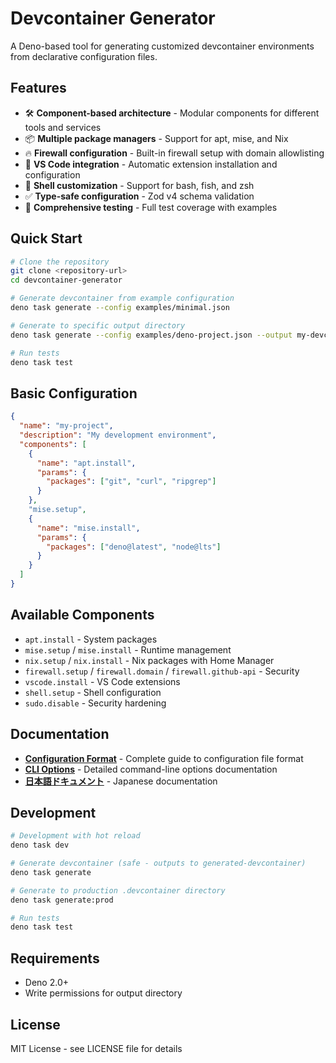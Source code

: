 # Devcontainer Generator

A Deno-based tool for generating customized devcontainer environments from
declarative configuration files.

## Features

- 🛠️ **Component-based architecture** - Modular components for different tools
  and services
- 📦 **Multiple package managers** - Support for apt, mise, and Nix
- 🔥 **Firewall configuration** - Built-in firewall setup with domain
  allowlisting
- 🎨 **VS Code integration** - Automatic extension installation and
  configuration
- 🐚 **Shell customization** - Support for bash, fish, and zsh
- ✅ **Type-safe configuration** - Zod v4 schema validation
- 🧪 **Comprehensive testing** - Full test coverage with examples

## Quick Start

```bash
# Clone the repository
git clone <repository-url>
cd devcontainer-generator

# Generate devcontainer from example configuration
deno task generate --config examples/minimal.json

# Generate to specific output directory
deno task generate --config examples/deno-project.json --output my-devcontainer

# Run tests
deno task test
```

## Basic Configuration

```json
{
  "name": "my-project",
  "description": "My development environment",
  "components": [
    {
      "name": "apt.install",
      "params": {
        "packages": ["git", "curl", "ripgrep"]
      }
    },
    "mise.setup",
    {
      "name": "mise.install",
      "params": {
        "packages": ["deno@latest", "node@lts"]
      }
    }
  ]
}
```

## Available Components

- `apt.install` - System packages
- `mise.setup` / `mise.install` - Runtime management
- `nix.setup` / `nix.install` - Nix packages with Home Manager
- `firewall.setup` / `firewall.domain` / `firewall.github-api` - Security
- `vscode.install` - VS Code extensions
- `shell.setup` - Shell configuration
- `sudo.disable` - Security hardening

## Documentation

- **[Configuration Format](docs/config-format.md)** - Complete guide to
  configuration file format
- **[CLI Options](docs/cli-options.md)** - Detailed command-line options
  documentation
- **[日本語ドキュメント](README.ja.md)** - Japanese documentation

## Development

```bash
# Development with hot reload
deno task dev

# Generate devcontainer (safe - outputs to generated-devcontainer)
deno task generate

# Generate to production .devcontainer directory
deno task generate:prod

# Run tests
deno task test
```

## Requirements

- Deno 2.0+
- Write permissions for output directory

## License

MIT License - see LICENSE file for details
